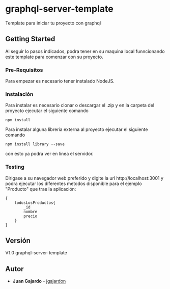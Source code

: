 # graphql-server-template

Template para iniciar tu proyecto con graphql

## Getting Started

Al seguir lo pasos indicados, podra tener en su maquina local funncionando este template para comenzar con su proyecto.

### Pre-Requisitos

Para empezar es necesario tener instalado NodeJS.

### Instalación

Para instalar es necesario clonar o descargar el .zip y en la carpeta del proyecto ejecutar el siguiente comando

```
npm install
```

Para instalar alguna libreria externa al proyecto ejecutar el siguiente comando

```
npm install library --save
```

con esto ya podra ver en linea el servidor.

### Testing

Dirigase a su navegador web preferido y digite la url http://localhost:3001 y podra ejecutar los diferentes metodos disponible para el ejemplo "Producto" que trae la aplicación:

```
{
    todosLosProductos{
        _id
        nombre
        precio
    }
}
```

## Versión

V1.0 graphql-server-template

## Autor

* **Juan Gajardo** - [jgajardon](https://github.com/jgajardon)
